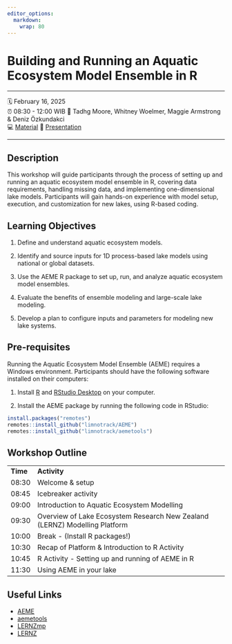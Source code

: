 ```yaml
---
editor_options: 
  markdown: 
    wrap: 80
---
```


# Building and Running an Aquatic Ecosystem Model Ensemble in R

--------------------------------------------------------------------------------

:spiral_calendar: February 16, 2025\
:alarm_clock: 08:30 - 12:00 WIB :busts_in_silhouette: Tadhg Moore, Whitney
Woelmer, Maggie Armstrong & Deniz Özkundakci\
:computer: [Material](https://github.com/limnotrack/AEME-GLEON-Workshop-2025)
:open_book:
[Presentation](https://docs.google.com/presentation/d/1aeh3kiiSywbeBQoLE7aRsByczgMwE1QYlvnCZiadN2M/edit?usp=sharing)

--------------------------------------------------------------------------------

## Description

This workshop will guide participants through the process of setting up and
running an aquatic ecosystem model ensemble in R, covering data requirements,
handling missing data, and implementing one-dimensional lake models.
Participants will gain hands-on experience with model setup, execution, and
customization for new lakes, using R-based coding.

## Learning Objectives

1.  Define and understand aquatic ecosystem models.

2.  Identify and source inputs for 1D process-based lake models using national
    or global datasets.

3.  Use the AEME R package to set up, run, and analyze aquatic ecosystem model
    ensembles.

4.  Evaluate the benefits of ensemble modeling and large-scale lake modeling.

5.  Develop a plan to configure inputs and parameters for modeling new lake
    systems.

## Pre-requisites

Running the Aquatic Ecosystem Model Ensemble (AEME) requires a Windows
environment. Participants should have the following software installed on their
computers:

1.  Install [R](https://cran.r-project.org/) and [RStudio
    Desktop](https://posit.co/downloads/) on your computer.

2.  Install the AEME package by running the following code in RStudio:

``` r
install.packages("remotes")
remotes::install_github("limnotrack/AEME")
remotes::install_github("limnotrack/aemetools")
```

## Workshop Outline

|  |  |
|----|----|
| **Time** | **Activity** |
| 08:30 | Welcome & setup |
| 08:45 | Icebreaker activity |
| 09:00 | Introduction to Aquatic Ecosystem Modelling |
| 09:30 | Overview of Lake Ecosystem Research New Zealand (LERNZ) Modelling Platform |
| 10:00 | Break - (Install R packages!) |
| 10:30 | Recap of Platform & Introduction to R Activity |
| 10:45 | R Activity - Setting up and running of AEME in R |
| 11:30 | Using AEME in your lake |

## Useful Links

-   [AEME](https://limnotrack.github.io/AEME/)
-   [aemetools](https://github.com/limnotrack/aemetools)
-   [LERNZmp](https://limnotrack.shinyapps.io/LERNZmp/)
-   [LERNZ](https://www.waikato.ac.nz/research/institutes-centres-entities/entities/lake-ecosystem-research-new-zealand-lernz/)


